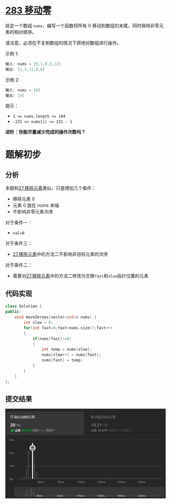 
# [283 移动零](https://leetcode.cn/problems/move-zeroes/description/)

给定一个数组 `nums`，编写一个函数将所有 0 移动到数组的末尾，同时保持非零元素的相对顺序。

请注意，必须在不复制数组的情况下原地对数组进行操作。

示例 1:
```cpp
输入: nums = [0,1,0,3,12]
输出: [1,3,12,0,0]

```
示例 2:
```cpp
输入: nums = [0]
输出: [0]
```

提示：

- `1 <= nums.length <= 104`
- `-231 <= nums[i] <= 231 - 1`


**进阶：你能尽量减少完成的操作次数吗？**


# 题解初步

## 分析

本题和[27.移除元素](27.移除元素.md)类似，只是增加几个条件：
- 移除元素 0
- 元素 0 放在 nums 末端
- 不影响非零元素次序


对于条件一：
- `val=0`


对于条件三：
- [27.移除元素](27.移除元素.md)中的方法二不影响非目标元素的次序


对于条件二：
- 需要对[27.移除元素](27.移除元素.md)中的方法二修改为交换`fast`和`slow`指针位置的元素

## 代码实现

```cpp
class Solution {
public:
    void moveZeroes(vector<int>& nums) {
        int slow = 0;
        for(int fast=0;fast<nums.size();fast++)
        {
            if(nums[fast]!=0)
            {
                int temp = nums[slow];
                nums[slow++] = nums[fast];
                nums[fast] = temp;
            }
        }
    }
};
```

## 提交结果

![Alt text](img/283.移动零.png)






